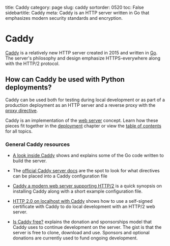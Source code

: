title: Caddy
category: page
slug: caddy
sortorder: 0520
toc: False
sidebartitle: Caddy
meta: Caddy is an HTTP server written in Go that emphasizes modern security standards and encryption.


# Caddy
[Caddy](https://caddyserver.com/) is a relatively new HTTP server created 
in 2015 and written in [Go](https://golang.org/). The server's philosophy
and design emphasize HTTPS-everywhere along with the HTTP/2 protocol.


## How can Caddy be used with Python deployments?
Caddy can be used both for testing during local development or as part
of a production deployment as an HTTP server and a reverse proxy with
the [proxy directive](https://caddyserver.com/docs/proxy).

<div class="well see-also">Caddy is an implementation of the <a href="/web-servers.html">web server</a> concept. Learn how these pieces fit together in the <a href="/deployment.html">deployment</a> chapter or view the <a href="/table-of-contents.html">table of contents</a> for all topics.</div>



### General Caddy resources
* [A look inside Caddy](https://blog.gopheracademy.com/caddy-a-look-inside/)
  shows and explains some of the Go code written to build the server.

* The [official Caddy server docs](https://caddyserver.com/docs) are the
  spot to look for what directives can be placed into a Caddy configuration
  file

* [Caddy a modern web server supporting HTTP/2](http://engineeredweb.com/blog/2015/caddy-web-server/)
  is a quick synopsis on installing Caddy along with a short example
  configuration file.

* [HTTP 2.0 on localhost with Caddy](https://tobias.is/blogging/test-http2-localhost-caddy-ssl/)
  shows how to use a self-signed certificate with Caddy to do local 
  development with an HTTP/2 web server.

* [Is Caddy free?](https://caddyserver.com/blog/is-caddy-free) explains
  the donation and sponsorships model that Caddy uses to continue development
  on the server. The gist is that the server is free to clone, download and
  use. Sponsors and optional donations are currently used to fund ongoing
  development.

